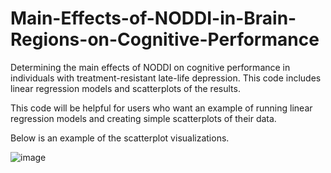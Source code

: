 # Main-Effects-of-NODDI-in-Brain-Regions-on-Cognitive-Performance
Determining the main effects of NODDI on cognitive performance in individuals with treatment-resistant late-life depression. This code includes linear regression models and scatterplots of the results.

This code will be helpful for users who want an example of running linear regression models and creating simple scatterplots of their data.

Below is an example of the scatterplot visualizations. 

![image](https://github.com/user-attachments/assets/83510455-9a1e-45c4-a5d4-c22e3fcab85b)
